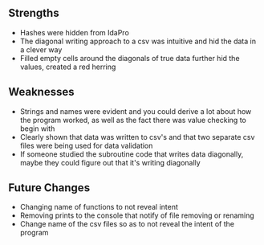 ## Strengths
- Hashes were hidden from IdaPro
- The diagonal writing approach to a csv was intuitive and hid the data in a clever way
- Filled empty cells around the diagonals of true data further hid the values, created a red herring

## Weaknesses
- Strings and names were evident and you could derive a lot about how the program worked, as well as the fact there was value checking to begin with
- Clearly shown that data was written to csv's and that two separate csv files were being used for data validation
- If someone studied the subroutine code that writes data diagonally, maybe they could figure out that it's writing diagonally

## Future Changes
- Changing name of functions to not reveal intent
- Removing prints to the console that notify of file removing or renaming
- Change name of the csv files so as to not reveal the intent of the program
